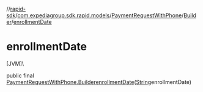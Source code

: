 //[rapid-sdk](../../../../index.md)/[com.expediagroup.sdk.rapid.models](../../index.md)/[PaymentRequestWithPhone](../index.md)/[Builder](index.md)/[enrollmentDate](enrollment-date.md)

# enrollmentDate

[JVM]\

public final [PaymentRequestWithPhone.Builder](index.md)[enrollmentDate](enrollment-date.md)([String](https://docs.oracle.com/javase/8/docs/api/java/lang/String.html)enrollmentDate)
